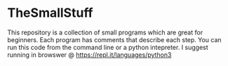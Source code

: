 # TheSmallStuff
This repository is a collection of small programs which are great for beginners.
Each program has comments that describe each step. 
You can run this code from the command line or a python intepreter. I suggest running in browswer @ https://repl.it/languages/python3
